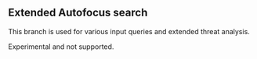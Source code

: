 ## Extended Autofocus search

This branch is used for various input queries and extended threat analysis.

Experimental and not supported.




